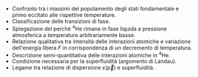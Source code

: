 - Confronto tra i massimi del popolamento degli stati fondamentale e primo eccitato alle rispettive temperature.
- Classificazione delle transizioni di fase.
- Spiegazione del perché <sup>4</sup>He rimane in fase liquida a pressione atmosferica
  a temperature arbitrariamente basse.
- Relazione qualitativa tra intensità delle interazioni atomiche e variazione
  dell'energia libera $F$ in corrispondenza di un decremento di temperatura.
- Descrizione semi-quantitativa delle interazioni atomiche in <sup>4</sup>He.
- Condizione necessaria per la superfluidità (argomento di Landau).
- Legame tra relazione di dispersione $\varepsilon(\vec{p})$ e superfluidità.
